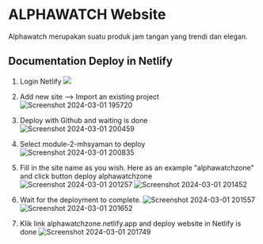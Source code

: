 <!-- [![Review Assignment Due Date](https://classroom.github.com/assets/deadline-readme-button-24ddc0f5d75046c5622901739e7c5dd533143b0c8e959d652212380cedb1ea36.svg)](https://classroom.github.com/a/-vSzXkEt) -->

# ALPHAWATCH Website

Alphawatch merupakan suatu produk jam tangan yang trendi dan elegan.

## Documentation Deploy in Netlify

1. Login Netlify
    ![](https://github.com/RevoU-FSSE-4/module-2-mhsyaman/assets/98678219/b8dfb517-b5d3-4b27-b717-521df0afbc25)

2. Add new site --> Import an existing project
    ![Screenshot 2024-03-01 195720](https://github.com/RevoU-FSSE-4/module-2-mhsyaman/assets/98678219/4a024080-0039-488c-9acb-5759c025e8d6)

3. Deploy with Github and waiting is done
    ![Screenshot 2024-03-01 200459](https://github.com/RevoU-FSSE-4/module-2-mhsyaman/assets/98678219/627a50ab-67d6-4be9-b43d-c6785c055207)

4. Select module-2-mhsyaman to deploy
    ![Screenshot 2024-03-01 200835](https://github.com/RevoU-FSSE-4/module-2-mhsyaman/assets/98678219/97e29d2c-9a6f-42fd-9621-725236a74b8f)

5. Fill in the site name as you wish. Here as an example "alphawatchzone" and click button deploy alphawatchzone
    ![Screenshot 2024-03-01 201257](https://github.com/RevoU-FSSE-4/module-2-mhsyaman/assets/98678219/e93501dc-34bf-4be6-873c-caaf2fb8fb2e)
    ![Screenshot 2024-03-01 201452](https://github.com/RevoU-FSSE-4/module-2-mhsyaman/assets/98678219/deab2b19-3d76-4458-b401-0010a1b9cedb)

6. Wait for the deployment to complete.
    ![Screenshot 2024-03-01 201557](https://github.com/RevoU-FSSE-4/module-2-mhsyaman/assets/98678219/7fa0e1fa-3a0c-41c9-a2ef-f749edea310e)
    ![Screenshot 2024-03-01 201652](https://github.com/RevoU-FSSE-4/module-2-mhsyaman/assets/98678219/beafacdd-6e1e-4e68-8762-024b5ee36cfb)

7. Klik link alphawatchzone.netlify.app and deploy website in Netlify is done
    ![Screenshot 2024-03-01 201749](https://github.com/RevoU-FSSE-4/module-2-mhsyaman/assets/98678219/35dbbdcb-1fab-4d1f-a625-f45242b5cc2f)

